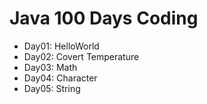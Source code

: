 # Java 100 Days Coding

- Day01: HelloWorld
- Day02: Covert Temperature
- Day03: Math
- Day04: Character
- Day05: String